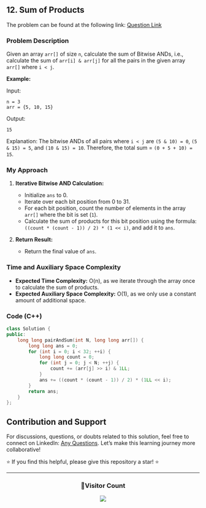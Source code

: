## 12. Sum of Products

The problem can be found at the following link: [Question Link](https://www.geeksforgeeks.org/problems/sum-of-products5049/1)

### Problem Description

Given an array `arr[]` of size `n`, calculate the sum of Bitwise ANDs, i.e., calculate the sum of `arr[i] & arr[j]` for all the pairs in the given array `arr[]` where `i < j`.

**Example:**

Input:

```
n = 3
arr = {5, 10, 15}
```

Output:

```
15
```

Explanation:
The bitwise ANDs of all pairs where `i < j` are `(5 & 10) = 0`, `(5 & 15) = 5`, and `(10 & 15) = 10`.
Therefore, the total sum = `(0 + 5 + 10) = 15`.

### My Approach

1. **Iterative Bitwise AND Calculation:**

   - Initialize `ans` to 0.
   - Iterate over each bit position from 0 to 31.
   - For each bit position, count the number of elements in the array `arr[]` where the bit is set (`1`).
   - Calculate the sum of products for this bit position using the formula: `((count * (count - 1)) / 2) * (1 << i)`, and add it to `ans`.

2. **Return Result:**
   - Return the final value of `ans`.

### Time and Auxiliary Space Complexity

- **Expected Time Complexity:** O(n), as we iterate through the array once to calculate the sum of products.
- **Expected Auxiliary Space Complexity:** O(1), as we only use a constant amount of additional space.

### Code (C++)

```cpp
class Solution {
public:
    long long pairAndSum(int N, long long arr[]) {
        long long ans = 0;
        for (int i = 0; i < 32; ++i) {
            long long count = 0;
            for (int j = 0; j < N; ++j) {
                count += (arr[j] >> i) & 1LL;
            }
            ans += ((count * (count - 1)) / 2) * (1LL << i);
        }
        return ans;
    }
};
```

## Contribution and Support

For discussions, questions, or doubts related to this solution, feel free to connect on LinkedIn: [Any Questions](https://www.linkedin.com/in/patel-hetkumar-sandipbhai-8b110525a/). Let’s make this learning journey more collaborative!

⭐ If you find this helpful, please give this repository a star! ⭐

---

<div align="center">
  <h3><b>📍Visitor Count</b></h3>
</div>

<p align="center">
  <img src="https://profile-counter.glitch.me/Hunterdii/count.svg" />
</p>

